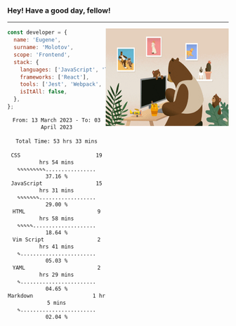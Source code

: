 ### Hey! Have a good day, fellow!
---
<img align='right' alt='GIF' vertical-align='center' src='./src/giphy.gif' width='280px' height='222px'/>

```javascript
const developer = {
  name: 'Eugene',
  surname: 'Molotov',
  scope: 'Frontend',
  stack: {
    languages: ['JavaScript', 'TypeScript'],
    frameworks: ['React'],
    tools: ['Jest', 'Webpack', 'Sass'],
    isItAll: false,
  },
};
```

<div align="center">
<!--START_SECTION:waka-->

```text
From: 13 March 2023 - To: 03 April 2023

Total Time: 53 hrs 33 mins

CSS                        19 hrs 54 mins  ✎✎✎✎✎✎✎✎✎................   37.16 %
JavaScript                 15 hrs 31 mins  ✎✎✎✎✎✎✎..................   29.00 %
HTML                       9 hrs 58 mins   ✎✎✎✎✎....................   18.64 %
Vim Script                 2 hrs 41 mins   ✎........................   05.03 %
YAML                       2 hrs 29 mins   ✎........................   04.65 %
Markdown                   1 hr 5 mins     ✎........................   02.04 %
```

<!--END_SECTION:waka-->

